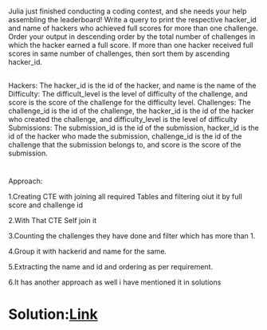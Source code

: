 #
Julia just finished conducting a coding contest, and she needs your help assembling the leaderboard! Write a query to print the respective hacker_id and name of hackers who achieved full scores for more than one challenge. Order your output in descending order by the total number of challenges in which the hacker earned a full score. If more than one hacker received full scores in same number of challenges, then sort them by ascending hacker_id.

##
Hackers: The hacker_id is the id of the hacker, and name is the name of the
Difficulty: The difficult_level is the level of difficulty of the challenge, and score is the score of the challenge for the difficulty level.
Challenges: The challenge_id is the id of the challenge, the hacker_id is the id of the hacker who created the challenge, and difficulty_level is the level of difficulty
Submissions: The submission_id is the id of the submission, hacker_id is the id of the hacker who made the submission, challenge_id is the id of the challenge that the submission belongs to, and score is the score of the submission.

#
Approach:

1.Creating CTE with joining all required Tables and filtering oiut it by full score and challenge id

2.With That CTE Self join it 

3.Counting the challenges they have done and filter which has more than 1.

4.Group it with hackerid and name for the same.

5.Extracting the name and id and ordering as per requirement.

6.It has another approach as well i have mentioned it in solutions

Solution:[Link](https://github.com/DeepanRaju-exe/Hacker_Rank_SQL_Solutions/blob/main/TopCompetitors.sql)
========================================
